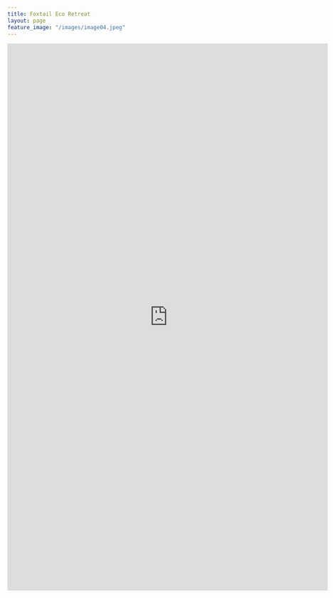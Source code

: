 ```yaml
---
title: Foxtail Eco Retreat
layout: page
feature_image: "/images/image04.jpeg"
---
```


<iframe src="https://docs.google.com/forms/d/e/1FAIpQLSfFHw70UQi3MDh0-z9dXhha6wTxoM_g7Sn74BxEfgU6mBqj5A/viewform?embedded=true" width="720" height="1228" frameborder="0" marginheight="0" marginwidth="0">Loading…</iframe>